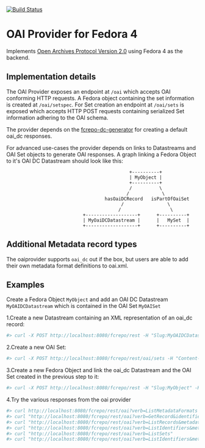 [![Build Status](https://travis-ci.org/fcrepo4-labs/fcrepo4-oaiprovider.svg?branch=master)](https://travis-ci.org/frpeo4-labs/fcrepo4-oaiprovider)

OAI Provider for Fedora 4
=========================

Implements [Open Archives Protocol Version 2.0](http://www.openarchives.org/OAI/openarchivesprotocol.html) using Fedora 4 as the backend.

Implementation details
-------------
The OAI Provider exposes an endpoint at `/oai` which accepts OAI conforming HTTP requests.
A Fedora object containing the set information is created at `/oai/setspec`.
For Set creation an endpoint at `/oai/sets` is exposed which accepts HTTP POST requests containing serialized Set information adhering to the OAI schema.

The provider depends on the [fcrepo-dc-generator](https://github.com/fcrepo4-labs/fcrepo-generator-dc) for creating a default oai_dc responses.

For advanced use-cases the provider depends on links to Datastreams and OAI Set objects to generate OAI responses.
A graph linking a Fedora Object to it's OAI DC Datastream should look like this:
 
                                                 +----------+
                                                 | MyObject | 
                                                 +----------+
                                                 /          \
                                                /            \
                                        hasOaiDCRecord   isPartOfOaiSet
                                              /                \
                                             /                  \
                                +-------------------+      +----------+
                                | MyOaiDCDatastream |      |   MySet  |
                                +-------------------+      +----------+
                                
Additional Metadata record types
--------------------------------

The oaiprovider supports `oai_dc` out if the box, but users are able to add their own metadata format definitions to oai.xml.

Examples
-------

Create a Fedora Object `MyObject` and add an OAI DC Datastream `MyOAIDCDatastream` which is contained in the OAI Set `MyOAISet` 

1.Create a new Datastream containing an XML representation of an oai_dc record:

```bash
#> curl -X POST http://localhost:8080/fcrepo/rest -H "Slug:MyOAIDCDatastream" -H "Content-Type:application/octet-stream" --data @src/test/resources/test-data/oaidc.xml
```

2.Create a new OAI Set:

```bash
#> curl -X POST http://localhost:8080/fcrepo/rest/oai/sets -H "Content-Type:text/xml" --data @src/test/resources/test-data/set.xml
```

3.Create a new Fedora Object and link the oai_dc Datastream and the OAI Set created in the previous step to it:

```bash
#> curl -X POST http://localhost:8080/fcrepo/rest -H "Slug:MyObject" -H "Content-Type:application/sparql-update"  --data "INSERT {<> <http://fedora.info/definitions/v4/config#hasOaiDCRecord> <http://localhost:8080/fcrepo/rest/MyOAIDCDatastream> . <> <http://fedora.info/definitions/v4/config#isPartOfOAISet> \"MyOAISet\"} WHERE {}"
```

4.Try the various responses from the oai provider

```bash
#> curl http://localhost:8080/fcrepo/rest/oai?verb=ListMetadataFormats
#> curl "http://localhost:8080/fcrepo/rest/oai?verb=GetRecord&identifier=MyObject&metadataPrefix=oai_dc"
#> curl "http://localhost:8080/fcrepo/rest/oai?verb=ListRecords&metadataPrefix=oai_dc"
#> curl "http://localhost:8080/fcrepo/rest/oai?verb=ListIdentifiers&metadataPrefix=oai_dc"
#> curl "http://localhost:8080/fcrepo/rest/oai?verb=ListSets"
#> curl "http://localhost:8080/fcrepo/rest/oai?verb=ListIdentifiers&metadataPrefix=oai_dc&set=MyOAISet"
```
                                
